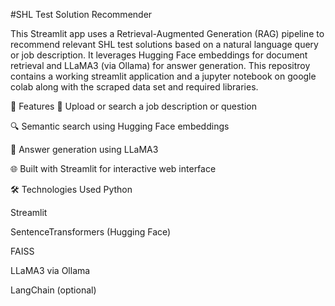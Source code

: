 #SHL Test Solution Recommender  

This Streamlit app uses a Retrieval-Augmented Generation (RAG) pipeline to recommend relevant SHL test solutions based on a natural language query or job description. It leverages Hugging Face embeddings for document retrieval and LLaMA3 (via Ollama) for answer generation.
This repositroy contains a working streamlit application and a jupyter notebook on google colab along with the scraped data set and required libraries.


🚀 Features
🧾 Upload or search a job description or question

🔍 Semantic search using Hugging Face embeddings

🧠 Answer generation using LLaMA3

🌐 Built with Streamlit for interactive web interface


🛠️ Technologies Used
Python

Streamlit

SentenceTransformers (Hugging Face)

FAISS

LLaMA3 via Ollama

LangChain (optional)
